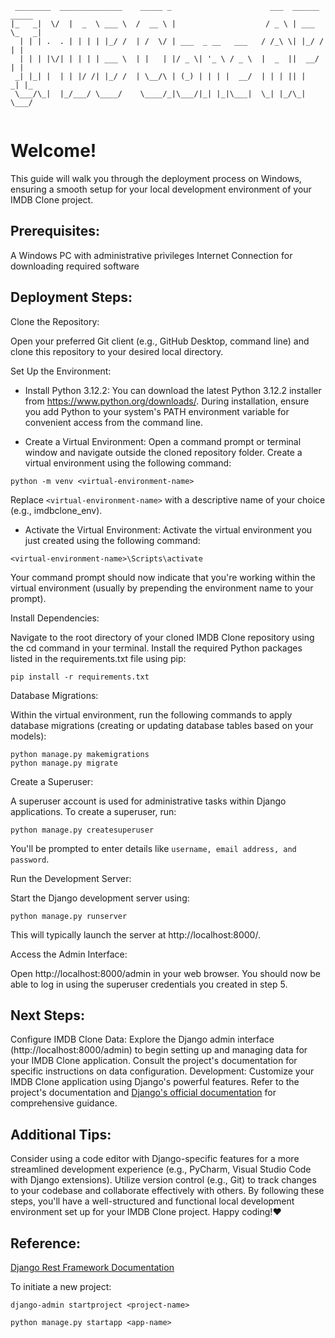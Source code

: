 ```
 ________  ______________    _____ _                      ___  ______ _____      
|_   _|  \/  |  _  \ ___ \  /  __ \ |                    / _ \ | ___ \_   _|     
  | | | .  . | | | | |_/ /  | /  \/ | ___  _ __   ___   / /_\ \| |_/ / | |       
  | | | |\/| | | | | ___ \  | |   | |/ _ \| '_ \ / _ \  |  _  ||  __/  | |       
 _| |_| |  | | |/ /| |_/ /  | \__/\ | (_) | | | |  __/  | | | || |    _| |_      
 \___/\_|  |_/___/ \____/    \____/_|\___/|_| |_|\___|  \_| |_/\_|    \___/ 
                                                                                                                                                  
```
# Welcome!

This guide will walk you through the deployment process on Windows, ensuring a smooth setup for your local development environment of your IMDB Clone project.

## Prerequisites:

A Windows PC with administrative privileges
Internet Connection for downloading required software
## Deployment Steps:

Clone the Repository:

Open your preferred Git client (e.g., GitHub Desktop, command line) and clone this repository to your desired local directory.

Set Up the Environment:

- Install Python 3.12.2:
You can download the latest Python 3.12.2 installer from https://www.python.org/downloads/. During installation, ensure you add Python to your system's PATH environment variable for convenient access from the command line.

- Create a Virtual Environment:
Open a command prompt or terminal window and navigate outside the cloned repository folder. Create a virtual environment using the following command:

```
python -m venv <virtual-environment-name>
```
Replace `<virtual-environment-name>` with a descriptive name of your choice (e.g., imdbclone_env).

- Activate the Virtual Environment:
Activate the virtual environment you just created using the following command:

```
<virtual-environment-name>\Scripts\activate
```
Your command prompt should now indicate that you're working within the virtual environment (usually by prepending the environment name to your prompt).

Install Dependencies:

Navigate to the root directory of your cloned IMDB Clone repository using the cd command in your terminal.
Install the required Python packages listed in the requirements.txt file using pip:
```
pip install -r requirements.txt
```
Database Migrations:

Within the virtual environment, run the following commands to apply database migrations (creating or updating database tables based on your models):
```
python manage.py makemigrations
python manage.py migrate
```
Create a Superuser:

A superuser account is used for administrative tasks within Django applications. To create a superuser, run:
```
python manage.py createsuperuser
```
You'll be prompted to enter details like `username, email address, and password`.

Run the Development Server:

Start the Django development server using:
```
python manage.py runserver
```
This will typically launch the server at http://localhost:8000/.

Access the Admin Interface:

Open http://localhost:8000/admin in your web browser. You should now be able to log in using the superuser credentials you created in step 5.

## Next Steps:

Configure IMDB Clone Data: Explore the Django admin interface (http://localhost:8000/admin) to begin setting up and managing data for your IMDB Clone application. Consult the project's documentation for specific instructions on data configuration.
Development: Customize your IMDB Clone application using Django's powerful features. Refer to the project's documentation and [Django's official documentation](https://docs.djangoproject.com/en/5.0/) for comprehensive guidance.
## Additional Tips:

Consider using a code editor with Django-specific features for a more streamlined development experience (e.g., PyCharm, Visual Studio Code with Django extensions).
Utilize version control (e.g., Git) to track changes to your codebase and collaborate effectively with others.
By following these steps, you'll have a well-structured and functional local development environment set up for your IMDB Clone project. Happy coding!❤️

## Reference:
[Django Rest Framework Documentation](https://www.django-rest-framework.org/)

To initiate a new project:
```
django-admin startproject <project-name>
```
```
python manage.py startapp <app-name>
```